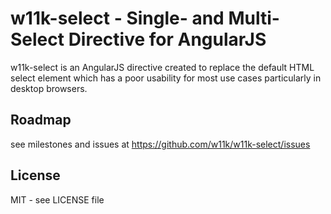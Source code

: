 # w11k-select - Single- and Multi-Select Directive for AngularJS

w11k-select is an AngularJS directive created to replace the default HTML select element which has a poor usability for most use cases particularly in desktop browsers.


## Roadmap

see milestones and issues at https://github.com/w11k/w11k-select/issues


## License

MIT - see LICENSE file
